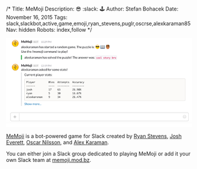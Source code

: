 /*
Title: MeMoji
Description: :sunglasses: :slack: :joystick: 
Author: Stefan Bohacek
Date: November 16, 2015
Tags: slack,slackbot,active,game,emoji,ryan_stevens,puglr,oscrse,alexkaraman85
Nav: hidden
Robots: index,follow
*/

[![](/content/bots/slackbots/images/memoji.png)](https://memoji.mod.bz/)

[MeMoji](https://memoji.mod.bz/) is a bot-powered game for Slack created by [Ryan Stevens](https://twitter.com/ryan_stevens), [Josh Everett](https://twitter.com/puglr), [Oscar Nilsson](https://twitter.com/oscrse), and [Alex Karaman](https://github.com/alexkaraman85).


You can either join a Slack group dedicated to playing MeMoji or add it your own Slack team at [memoji.mod.bz](https://memoji.mod.bz/).
